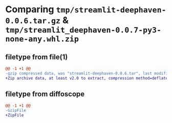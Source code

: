 # Comparing `tmp/streamlit-deephaven-0.0.6.tar.gz` & `tmp/streamlit_deephaven-0.0.7-py3-none-any.whl.zip`

## filetype from file(1)

```diff
@@ -1 +1 @@
-gzip compressed data, was "streamlit-deephaven-0.0.6.tar", last modified: Tue May 28 19:50:48 2024, max compression
+Zip archive data, at least v2.0 to extract, compression method=deflate
```

## filetype from diffoscope

```diff
@@ -1 +1 @@
-GzipFile
+ZipFile
```

